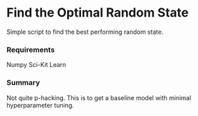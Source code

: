 # Find the Optimal Random State

Simple script to find the best performing random state. 

### Requirements

Numpy
Sci-Kit Learn

### Summary

Not quite p-hacking. This is to get a baseline model with minimal hyperparameter tuning.